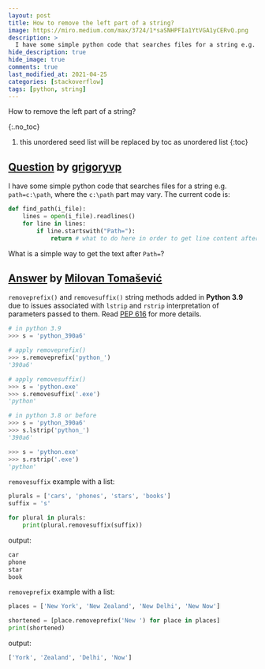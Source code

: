 ```yaml
---
layout: post
title: How to remove the left part of a string?
image: https://miro.medium.com/max/3724/1*saSNHPFIa1YtVGA1yCERvQ.png
description: >
  I have some simple python code that searches files for a string e.g. `path=c:\path`, where the `c:\path` part may vary.
hide_description: true
hide_image: true
comments: true
last_modified_at: 2021-04-25
categories: [stackoverflow]
tags: [python, string]
---
```


How to remove the left part of a string?

{:.no_toc}
1. this unordered seed list will be replaced by toc as unordered list
{:toc}

## [Question](https://stackoverflow.com/questions/599953/how-to-remove-the-left-part-of-a-string) by [grigoryvp](https://stackoverflow.com/users/69882/grigoryvp)

I have some simple python code that searches files for a string e.g. `path=c:\path`, where the `c:\path` part may vary. The current code is:

```py
def find_path(i_file):
    lines = open(i_file).readlines()
    for line in lines:
        if line.startswith("Path="):
            return # what to do here in order to get line content after "Path=" ?
```

What is a simple way to get the text after `Path=`?


## [Answer](https://stackoverflow.com/a/64400605/13155046) by [Milovan Tomašević](https://stackoverflow.com/users/13155046/milovan-tomašević)

`removeprefix()` and `removesuffix()`  string methods added in **Python 3.9** due to issues associated with `lstrip` and `rstrip` interpretation of parameters passed to them. Read [PEP 616][1] for more details.

```py
# in python 3.9
>>> s = 'python_390a6'

# apply removeprefix()
>>> s.removeprefix('python_')
'390a6'

# apply removesuffix()
>>> s = 'python.exe'
>>> s.removesuffix('.exe')
'python'

# in python 3.8 or before
>>> s = 'python_390a6'
>>> s.lstrip('python_')
'390a6'

>>> s = 'python.exe'
>>> s.rstrip('.exe')
'python'
```

`removesuffix` example with a list:
```py
plurals = ['cars', 'phones', 'stars', 'books']
suffix = 's'

for plural in plurals:
    print(plural.removesuffix(suffix))
```

output:
```sh
car
phone
star
book
```

`removeprefix` example with a list:

```py
places = ['New York', 'New Zealand', 'New Delhi', 'New Now']

shortened = [place.removeprefix('New ') for place in places]
print(shortened)
```

output:
```sh
['York', 'Zealand', 'Delhi', 'Now']
```


  [1]: https://www.python.org/dev/peps/pep-0616/